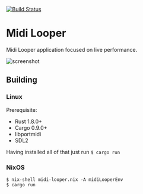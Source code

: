 [![Build Status](https://travis-ci.org/tsoding/midi-looper.svg?branch=master)](https://travis-ci.org/tsoding/midi-looper)

# Midi Looper #

Midi Looper application focused on live performance.

![screenshot](http://i.imgur.com/h3LkeLR.png)

## Building ##

### Linux ###

Prerequisite:
- Rust 1.8.0+
- Cargo 0.9.0+
- libportmidi
- SDL2

Having installed all of that just run `$ cargo run`

### NixOS ###

    $ nix-shell midi-looper.nix -A midiLooperEnv
    $ cargo run
